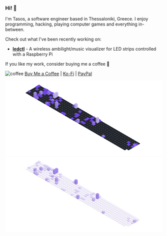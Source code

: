 ### Hi! 👋

I'm Tasos, a software engineer based in Thessaloniki, Greece. I enjoy programming, hacking, playing computer games and everything in-between.  

Check out what I've been recently working on:
- [**ledctl**](https://github.com/rdnt/ledctl) - A wireless ambilight/music visualizer for LED strips controlled with a Raspberry Pi
<!-- - [**myst**](https://github.com/rdnt/myst) - Zero-knowledge, end-to-end encrypted password manager (coming soon™!)
 -->

If you like my work, consider buying me a coffee 💖

![coffee](https://user-images.githubusercontent.com/17600197/179931868-770dfafe-8d43-4975-b739-cda5ffa76c4b.gif)
[Buy Me a Coffee](https://www.buymeacoffee.com/rdntdev) | [Ko-Fi](https://ko-fi.com/rdntdev) | [PayPal](https://www.paypal.com/paypalme/rdntdev)


![Contributions](https://github.com/rdnt/rdnt/blob/assets/contributions-dark.svg?raw=true#gh-dark-mode-only)
![Contributions](https://github.com/rdnt/rdnt/blob/assets/contributions-light.svg?raw=true#gh-light-mode-only)
